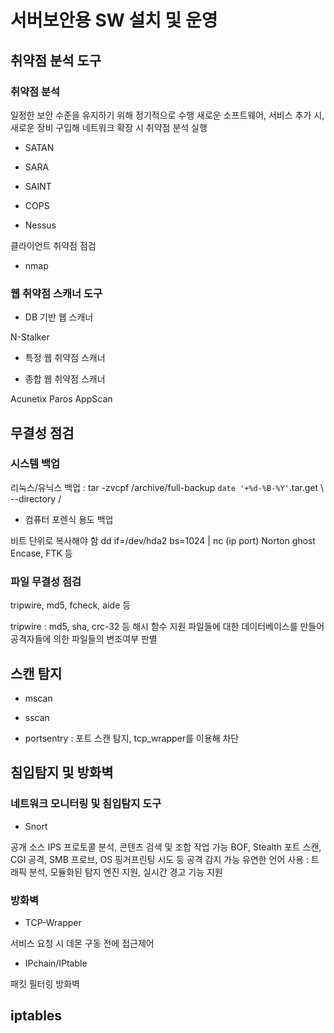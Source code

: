 # 서버보안용 SW 설치 및 운영

## 취약점 분석 도구

### 취약점 분석

일정한 보안 수준을 유지하기 위해 정기적으로 수행
새로운 소프트웨어, 서비스 추가 시, 새로운 장비 구입해 네트워크 확장 시 취약점 분석 실행

* SATAN

* SARA

* SAINT

* COPS

* Nessus

클라이언트 취약점 점검

* nmap

### 웹 취약점 스캐너 도구

* DB 기반 웹 스캐너

N-Stalker

* 특정 웹 취약점 스캐너

* 종합 웹 취약점 스캐너

Acunetix
Paros
AppScan

## 무결성 점검

### 시스템 백업

리눅스/유닉스 백업 : tar -zvcpf /archive/full-backup `date '+%d-%B-%Y'`.tar.get \ --directory /

* 컴퓨터 포렌식 용도 백업

비트 단위로 복사해야 함
dd if=/dev/hda2 bs=1024 | nc (ip port)
Norton ghost
Encase, FTK 등

### 파일 무결성 점검

tripwire, md5, fcheck, aide 등

tripwire : md5, sha, crc-32 등 해시 함수 지원
파일들에 대한 데이터베이스를 만들어 공격자들에 의한 파일들의 변조여부 판별

## 스캔 탐지

* mscan

* sscan

* portsentry : 포트 스캔 탐지, tcp_wrapper를 이용해 차단

## 침입탐지 및 방화벽

### 네트워크 모니터링 및 침입탐지 도구

* Snort

공개 소스 IPS
프로토콜 분석, 콘텐츠 검색 및 조합 작업 가능
BOF, Stealth 포트 스캔, CGI 공격, SMB 프로브, OS 핑거프린팅 시도 등 공격 감지 가능
유연한 언어 사용 : 트래픽 분석, 모듈화된 탐지 엔진 지원, 실시간 경고 기능 지원

### 방화벽

* TCP-Wrapper

서비스 요청 시 데몬 구동 전에 접근제어

* IPchain/IPtable

패킷 필터링 방화벽

## iptables

